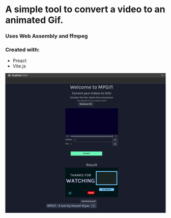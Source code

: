 # A simple tool to convert a video to an animated Gif.


### Uses Web Assembly and ffmpeg


### Created with:
* Preact
* Vite.js

<img src='img/mpgif.png' />
